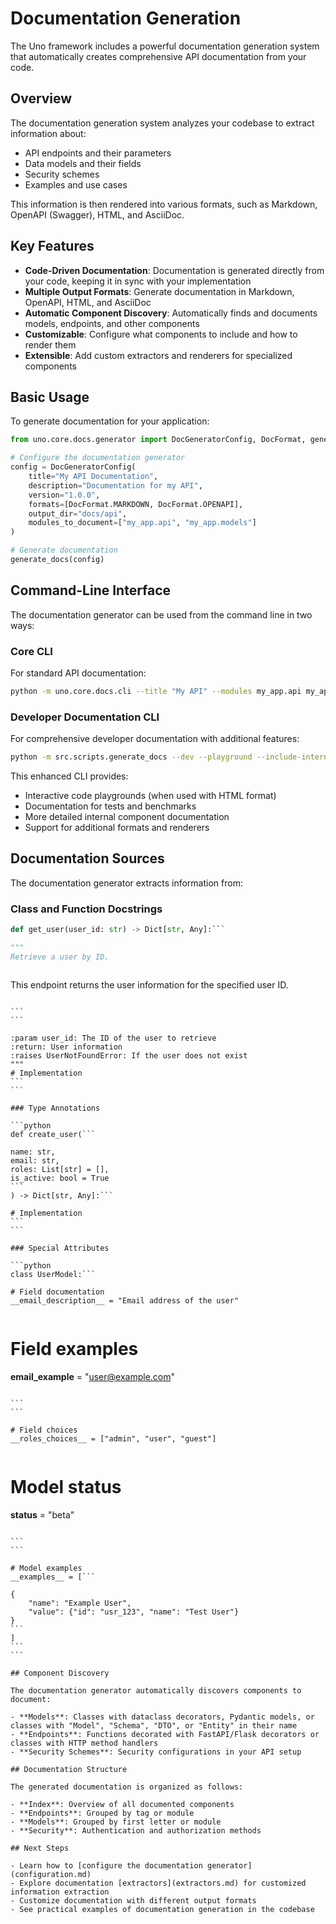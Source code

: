 # Documentation Generation

The Uno framework includes a powerful documentation generation system that automatically creates comprehensive API documentation from your code.

## Overview

The documentation generation system analyzes your codebase to extract information about:

- API endpoints and their parameters
- Data models and their fields
- Security schemes
- Examples and use cases

This information is then rendered into various formats, such as Markdown, OpenAPI (Swagger), HTML, and AsciiDoc.

## Key Features

- **Code-Driven Documentation**: Documentation is generated directly from your code, keeping it in sync with your implementation
- **Multiple Output Formats**: Generate documentation in Markdown, OpenAPI, HTML, and AsciiDoc
- **Automatic Component Discovery**: Automatically finds and documents models, endpoints, and other components
- **Customizable**: Configure what components to include and how to render them
- **Extensible**: Add custom extractors and renderers for specialized components

## Basic Usage

To generate documentation for your application:

```python
from uno.core.docs.generator import DocGeneratorConfig, DocFormat, generate_docs

# Configure the documentation generator
config = DocGeneratorConfig(
    title="My API Documentation",
    description="Documentation for my API",
    version="1.0.0",
    formats=[DocFormat.MARKDOWN, DocFormat.OPENAPI],
    output_dir="docs/api",
    modules_to_document=["my_app.api", "my_app.models"]
)

# Generate documentation
generate_docs(config)
```

## Command-Line Interface

The documentation generator can be used from the command line in two ways:

### Core CLI

For standard API documentation:

```bash
python -m uno.core.docs.cli --title "My API" --modules my_app.api my_app.models
```

### Developer Documentation CLI

For comprehensive developer documentation with additional features:

```bash
python -m src.scripts.generate_docs --dev --playground --include-internal --modules my_app
```

This enhanced CLI provides:
- Interactive code playgrounds (when used with HTML format)
- Documentation for tests and benchmarks
- More detailed internal component documentation
- Support for additional formats and renderers

## Documentation Sources

The documentation generator extracts information from:

### Class and Function Docstrings

```python
def get_user(user_id: str) -> Dict[str, Any]:```

"""
Retrieve a user by ID.
``````

```
```

This endpoint returns the user information for the specified user ID.
``````

```
```

:param user_id: The ID of the user to retrieve
:return: User information
:raises UserNotFoundError: If the user does not exist
"""
# Implementation
```
```

### Type Annotations

```python
def create_user(```

name: str,
email: str,
roles: List[str] = [],
is_active: bool = True
```
) -> Dict[str, Any]:```

# Implementation
```
```

### Special Attributes

```python
class UserModel:```

# Field documentation
__email_description__ = "Email address of the user"
``````

```
```

# Field examples
__email_example__ = "user@example.com"
``````

```
```

# Field choices
__roles_choices__ = ["admin", "user", "guest"]
``````

```
```

# Model status
__status__ = "beta"
``````

```
```

# Model examples
__examples__ = [```

{
    "name": "Example User",
    "value": {"id": "usr_123", "name": "Test User"}
}
```
]
```
```

## Component Discovery

The documentation generator automatically discovers components to document:

- **Models**: Classes with dataclass decorators, Pydantic models, or classes with "Model", "Schema", "DTO", or "Entity" in their name
- **Endpoints**: Functions decorated with FastAPI/Flask decorators or classes with HTTP method handlers
- **Security Schemes**: Security configurations in your API setup

## Documentation Structure

The generated documentation is organized as follows:

- **Index**: Overview of all documented components
- **Endpoints**: Grouped by tag or module
- **Models**: Grouped by first letter or module
- **Security**: Authentication and authorization methods

## Next Steps

- Learn how to [configure the documentation generator](configuration.md)
- Explore documentation [extractors](extractors.md) for customized information extraction
- Customize documentation with different output formats
- See practical examples of documentation generation in the codebase